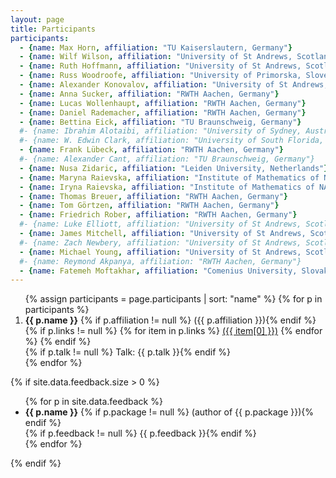 ```yaml
---
layout: page
title: Participants
participants:
  - {name: Max Horn, affiliation: "TU Kaiserslautern, Germany"}
  - {name: Wilf Wilson, affiliation: "University of St Andrews, Scotland"}
  - {name: Ruth Hoffmann, affiliation: "University of St Andrews, Scotland"}
  - {name: Russ Woodroofe, affiliation: "University of Primorska, Slovenia"}
  - {name: Alexander Konovalov, affiliation: "University of St Andrews, Scotland"}
  - {name: Anna Sucker, affiliation: "RWTH Aachen, Germany"}
  - {name: Lucas Wollenhaupt, affiliation: "RWTH Aachen, Germany"}
  - {name: Daniel Rademacher, affiliation: "RWTH Aachen, Germany"}
  - {name: Bettina Eick, affiliation: "TU Braunschweig, Germany"}
  #- {name: Ibrahim Alotaibi, affiliation: "University of Sydney, Australia"}
  #- {name: W. Edwin Clark, affiliation: "University of South Florida, USA"}
  - {name: Frank Lübeck, affiliation: "RWTH Aachen, Germany"}
  #- {name: Alexander Cant, affiliation: "TU Braunschweig, Germany"}
  - {name: Nusa Zidaric, affiliation: "Leiden University, Netherlands"}
  - {name: Maryna Raievska, affiliation: "Institute of Mathematics of NAS of Ukraine, Kyiv, Ukraine"}
  - {name: Iryna Raievska, affiliation: "Institute of Mathematics of NAS of Ukraine, Kyiv, Ukraine"}
  - {name: Thomas Breuer, affiliation: "RWTH Aachen, Germany"}
  - {name: Tom Görtzen, affiliation: "RWTH Aachen, Germany"}
  - {name: Friedrich Rober, affiliation: "RWTH Aachen, Germany"}
  #- {name: Luke Elliott, affiliation: "University of St Andrews, Scotland"}
  - {name: James Mitchell, affiliation: "University of St Andrews, Scotland"}
  #- {name: Zach Newbery, affiliation: "University of St Andrews, Scotland"}
  - {name: Michael Young, affiliation: "University of St Andrews, Scotland"}
  #- {name: Reymond Akpanya, affiliation: "RWTH Aachen, Germany"}
  - {name: Fatemeh Moftakhar, affiliation: "Comenius University, Slovakia"}
---
```


<ol>{% assign participants = page.participants | sort: "name" %}
{% for p in participants %}
  <li>
    <strong>{{ p.name }}</strong>
    {% if p.affiliation != null %} ({{ p.affiliation }}){% endif %}
    {% if p.links != null %}
        {% for item in p.links %}
            <a href="{{ item[1] }}">({{ item[0] }})</a>
        {% endfor %}
    {% endif %}
    <br/>
      {% if p.talk != null %} Talk: {{ p.talk }}{% endif %}
  </li>
{% endfor %}
</ol>

{% if site.data.feedback.size > 0 %}

<ul>
{% for p in site.data.feedback %}
  <li>
    <strong>{{ p.name }}</strong>
    {% if p.package != null %} (author of {{ p.package }}){% endif %}
    <br/>
    {% if p.feedback != null %} {{ p.feedback }}{% endif %}
  </li>
{% endfor %}
</ul>

{% endif %}
